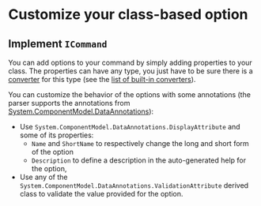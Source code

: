 ﻿# Customize your class-based option

## Implement `ICommand`

You can add options to your command by simply adding properties to your class.
The properties can have any type, you just have to be sure there is a [converter](../extensibility/converter.md) for this type (see the [list of built-in converters](../extensibility/built-in-converters.md)).

You can customize the behavior of the options with some annotations (the parser supports the annotations from [System.ComponentModel.DataAnnotations](https://docs.microsoft.com/dotnet/api/system.componentmodel.dataannotations)):

- Use `System.ComponentModel.DataAnnotations.DisplayAttribute` and some of its properties:
  - `Name` and `ShortName` to respectively change the long and short form of the option
  - `Description` to define a description in the auto-generated help for the option,
- Use any of the `System.ComponentModel.DataAnnotations.ValidationAttribute` derived class to validate the value provided for the option.
